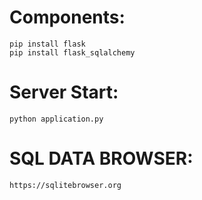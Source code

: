 # Components:
```
pip install flask
pip install flask_sqlalchemy
```
# Server Start:
```
python application.py
```
# SQL DATA BROWSER:
```
https://sqlitebrowser.org
```
